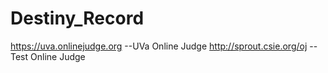 # Destiny_Record

https://uva.onlinejudge.org --UVa Online Judge
http://sprout.csie.org/oj --Test Online Judge
